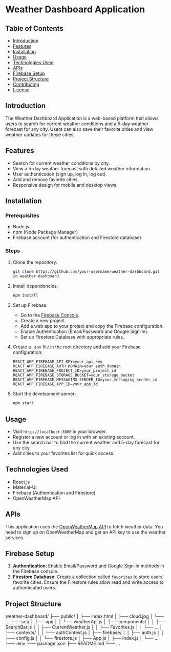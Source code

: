 # Weather Dashboard Application

## Table of Contents
- [Introduction](#introduction)
- [Features](#features)
- [Installation](#installation)
- [Usage](#usage)
- [Technologies Used](#technologies-used)
- [APIs](#apis)
- [Firebase Setup](#firebase-setup)
- [Project Structure](#project-structure)
- [Contributing](#contributing)
- [License](#license)

## Introduction
The Weather Dashboard Application is a web-based platform that allows users to search for current weather conditions and a 5-day weather forecast for any city. Users can also save their favorite cities and view weather updates for these cities.

## Features
- Search for current weather conditions by city.
- View a 5-day weather forecast with detailed weather information.
- User authentication (sign up, log in, log out).
- Add and remove favorite cities.
- Responsive design for mobile and desktop views.

## Installation

### Prerequisites
- Node.js
- npm (Node Package Manager)
- Firebase account (for authentication and Firestore database)

### Steps
1. Clone the repository:
    ```bash
    git clone https://github.com/your-username/weather-dashboard.git
    cd weather-dashboard
    ```

2. Install dependencies:
    ```bash
    npm install
    ```

3. Set up Firebase:
    - Go to the [Firebase Console](https://console.firebase.google.com/).
    - Create a new project.
    - Add a web app to your project and copy the Firebase configuration.
    - Enable Authentication (Email/Password and Google Sign-In).
    - Set up Firestore Database with appropriate rules.

4. Create a `.env` file in the root directory and add your Firebase configuration:
    ```
    REACT_APP_FIREBASE_API_KEY=your_api_key
    REACT_APP_FIREBASE_AUTH_DOMAIN=your_auth_domain
    REACT_APP_FIREBASE_PROJECT_ID=your_project_id
    REACT_APP_FIREBASE_STORAGE_BUCKET=your_storage_bucket
    REACT_APP_FIREBASE_MESSAGING_SENDER_ID=your_messaging_sender_id
    REACT_APP_FIREBASE_APP_ID=your_app_id
    ```

5. Start the development server:
    ```bash
    npm start
    ```

## Usage
- Visit `http://localhost:3000` in your browser.
- Register a new account or log in with an existing account.
- Use the search bar to find the current weather and 5-day forecast for any city.
- Add cities to your favorites list for quick access.

## Technologies Used
- React.js
- Material-UI
- Firebase (Authentication and Firestore)
- OpenWeatherMap API

## APIs
This application uses the [OpenWeatherMap API](https://openweathermap.org/api) to fetch weather data. You need to sign up on OpenWeatherMap and get an API key to use the weather services.

## Firebase Setup
1. **Authentication**: Enable Email/Password and Google Sign-In methods in the Firebase console.
2. **Firestore Database**: Create a collection called `favorites` to store users' favorite cities. Ensure the Firestore rules allow read and write access to authenticated users.

## Project Structure
weather-dashboard/
├── public/
│ ├── index.html
│ ├── cloud.jpg
│ └── ...
├── src/
│ ├── api/
│ │ └── weatherApi.js
│ ├── components/
│ │ ├── SearchBar.js
│ │ ├── CurrentWeather.js
│ │ ├── Favorites.js
│ │ └── ...
│ ├── contexts/
│ │ └── authContext.js
│ ├── firebase/
│ │ ├── auth.js
│ │ ├── config.js
│ │ └── firestore.js
│ ├── App.js
│ ├── index.js
│ └── ...
├── .env
├── package.json
├── README.md
└── ...
